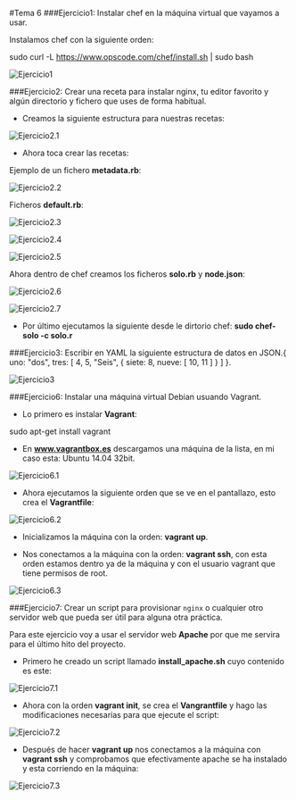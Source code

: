 #Tema 6
###Ejercicio1: Instalar chef en la máquina virtual que vayamos a usar.

Instalamos chef con la siguiente orden:

sudo curl -L https://www.opscode.com/chef/install.sh | sudo bash

![Ejercicio1](https://www.dropbox.com/s/kog0e76zfzne7zh/Ejercicio1.png?dl=1)

###Ejercicio2: Crear una receta para instalar nginx, tu editor favorito y algún directorio y fichero que uses de forma habitual.

* Creamos la siguiente estructura para nuestras recetas:

![Ejercicio2.1](https://www.dropbox.com/s/smg17a2aldnoymc/Ejercicio2.1.png?dl=1)

* Ahora toca crear las recetas:

Ejemplo de un fichero **metadata.rb**:

![Ejercicio2.2](https://www.dropbox.com/s/0kqsthgif0yochy/Ejercicio2.2.png?dl=1)

Ficheros **default.rb**:

![Ejercicio2.3](https://www.dropbox.com/s/dozp0ee0x5zsmyo/Ejercicio2.3.png?dl=1)

![Ejercicio2.4](https://www.dropbox.com/s/56j8gkf7nc2t6kd/Ejercicio2.4.png?dl=1)

![Ejercicio2.5](https://www.dropbox.com/s/e9j8uks0dktp5il/Ejercicio2.5.png?dl=1)

Ahora dentro de chef creamos los ficheros **solo.rb** y **node.json**:

![Ejercicio2.6](https://www.dropbox.com/s/ukfu3k6wwd0echn/Ejercicio2.6.png?dl=1)

![Ejercicio2.7](https://www.dropbox.com/s/q1fgaik89luimu1/Ejercicio2.7.png?dl=1)

* Por último ejecutamos la siguiente desde le dirtorio chef: **sudo chef-solo -c solo.r**


###Ejercicio3: Escribir en YAML la siguiente estructura de datos en JSON.{ uno: "dos", tres: [ 4, 5, "Seis", { siete: 8, nueve: [ 10, 11 ] } ] }.

![Ejercicio3](https://www.dropbox.com/s/bfpvqrutx1u7xhp/Ejercicio3.png?dl=1)

###Ejercicio6: Instalar una máquina virtual Debian usuando Vagrant.

* Lo primero es instalar **Vagrant**:

sudo apt-get install vagrant

* En **www.vagrantbox.es** descargamos una máquina de la lista, en mi caso esta:  Ubuntu 14.04 32bit.

![Ejercicio6.1](https://www.dropbox.com/s/ljn28mpoclag9py/Ejercicio6.1.png?dl=1)

* Ahora ejecutamos la siguiente orden que se ve en el pantallazo, esto crea el **Vagrantfile**:

![Ejercicio6.2](https://www.dropbox.com/s/54j7hv765jez3xo/Ejercicio6.2.png?dl=1)

* Inicializamos la máquina con la orden: **vagrant up**.

* Nos conectamos a la máquina con la orden: **vagrant ssh**, con esta orden estamos dentro ya de la máquina y con el usuario vagrant que tiene permisos de root.

![Ejercicio6.3](https://www.dropbox.com/s/h7gi5p0xf8t8r8q/Ejercicio6.3.png?dl=1)

###Ejercicio7: Crear un script para provisionar `nginx` o cualquier otro servidor web que pueda ser útil para alguna otra práctica.

Para este ejercicio voy a usar el servidor web **Apache** por que me servira para el último hito del proyecto.

* Primero he creado un script llamado **install_apache.sh** cuyo contenido es este:

![Ejercicio7.1](https://www.dropbox.com/s/cgoo4k5z19wd5yg/Ejercicio7.1.png?dl=1)

* Ahora con la orden **vagrant init**, se crea el **Vangrantfile** y hago las modificaciones necesarias para que ejecute el script:

![Ejercicio7.2](https://www.dropbox.com/s/3o55a8r6tfqyfc3/Ejercicio7.2.png?dl=1)

* Después de hacer **vagrant up** nos conectamos a la máquina con **vagrant ssh** y comprobamos que efectivamente apache se ha instalado y esta corriendo en la máquina:

![Ejercicio7.3](https://www.dropbox.com/s/rwqc4qg07q7dnpv/Ejercicio7.3.png?dl=1)





 
